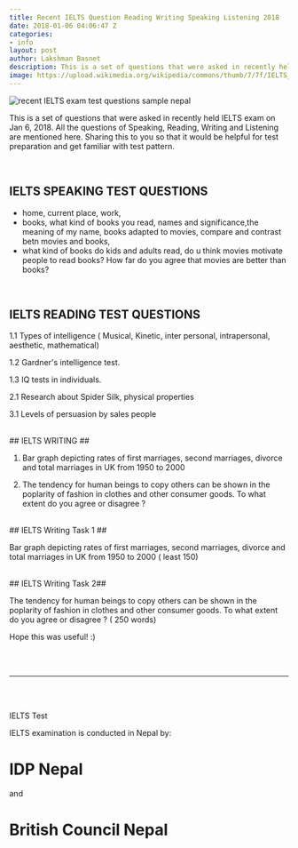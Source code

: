 ```yaml
---
title: Recent IELTS Question Reading Writing Speaking Listening 2018
date: 2018-01-06 04:06:47 Z
categories:
- info
layout: post
author: Lakshman Basnet
description: This is a set of questions that were asked in recently held IELTS exam on Jan 6, 2018. All the questions of Speaking, Reading, Writing and Listening are mentioned here. 
image: https://upload.wikimedia.org/wikipedia/commons/thumb/7/7f/IELTS_logo.svg/1200px-IELTS_logo.svg.png
---
```


<img src="https://upload.wikimedia.org/wikipedia/commons/thumb/7/7f/IELTS_logo.svg/1200px-IELTS_logo.svg.png" alt="recent IELTS exam test questions sample nepal">

<br>

This is a set of questions that were asked in recently held IELTS exam on Jan 6, 2018. All the questions of Speaking, Reading, Writing and Listening are mentioned here. Sharing this to you so that it would be helpful for test preparation and get familiar with test pattern.

<br>

## IELTS SPEAKING TEST QUESTIONS

- home, current place, work, 
- books, what kind of books you read, names and significance,the meaning of my name, books adapted to movies, compare and contrast betn movies and books,
- what kind of books do kids and adults read, do u think movies motivate people to read books? How far do you agree that movies are better than books?

<br>

## IELTS READING TEST QUESTIONS ##
1.1 Types of intelligence ( Musical, Kinetic, inter personal, intrapersonal, aesthetic, mathematical)

1.2 Gardner's intelligence test.

1.3 IQ tests in individuals.

2.1 Research about Spider Silk, physical properties

3.1 Levels of persuasion by sales people




<br>
## IELTS WRITING ##

1. Bar graph depicting rates of first marriages, second marriages, divorce and total marriages in UK from 1950 to 2000

2. The tendency for human beings to copy others can be shown in the poplarity of fashion in clothes and other consumer goods. To what extent do you agree or disagree ?



<br>
## IELTS Writing Task 1 ##

Bar graph depicting rates of first marriages, second marriages, divorce and total marriages in UK from 1950 to 2000 ( least 150)


<br>
## IELTS Writing Task 2##

The tendency for human beings to copy others can be shown in the poplarity of fashion in clothes and other consumer goods. To what extent do you agree or disagree ? ( 250 words)



Hope this was useful! :)



<br>
<br>
<hr>
<br>
<br>

IELTS Test

IELTS examination is conducted in Nepal by:
<h1>IDP Nepal</h1>
and
<h1>British Council Nepal </h1>


